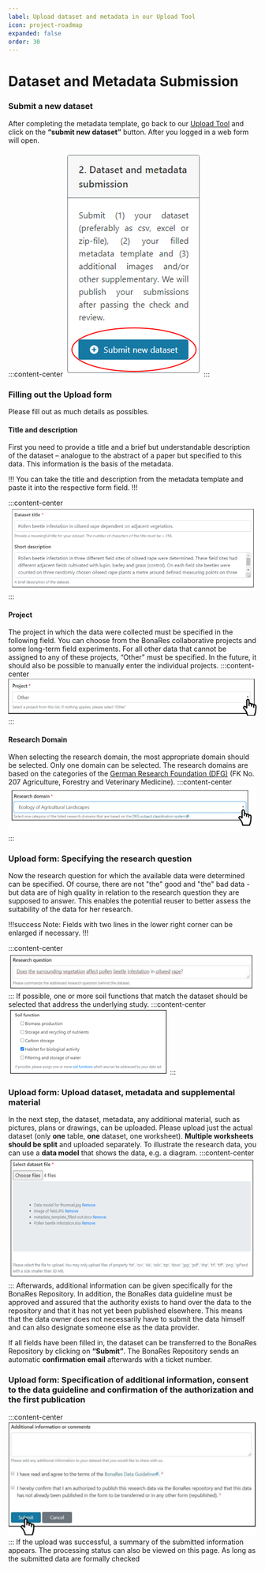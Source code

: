 ```yaml
---
label: Upload dataset and metadata in our Upload Tool
icon: project-roadmap
expanded: false
order: 30
---
```

# Dataset and Metadata Submission

### Submit a new dataset

After completing the metadata template, go back to our [Upload Tool](https://upload.bonares.de) and
click on the **“submit new dataset”** button. After you logged in a web form will open. 

:::content-center
![_Submit a new dataset_](/static/img/fig_submit_new_dataset.png)
:::

### Filling out the Upload form

Please fill out as much details as possibles.

#### Title and description

First you need to provide a title and a brief but understandable description of the dataset
– analogue to the abstract of a paper but specified to this data. This information is the
basis of the metadata. 

!!!
You can take the title and description from the metadata template and paste it into the respective form field.
!!!

:::content-center
![_Upload form: Title and description of the dataset_](/static/img/fig_title_description.png)
:::

#### Project

The project in which the data were collected must be specified in the following field. You can choose from the BonaRes collaborative projects and some long-term field experiments. For all other data that cannot be assigned to any of these projects, “Other” must be specified. In the future, it should also be possible to manually enter the individual projects.
:::content-center
![_Upload form: Project_](/static/img/fig_project.png)
:::

#### Research Domain

When selecting the research domain, the most appropriate domain should be selected.
Only one domain can be selected. The research domains are based on the categories of
the [German Research Foundation (DFG)](https://www.dfg.de/en/dfg_profile/statutory_bodies/review_boards/subject_areas/index.jsp) (FK No. 207 Agriculture, Forestry and Veterinary Medicine).
:::content-center
![_Upload form: Selection of the relevant Research Domain_](/static/img/fig_domain.png)
:::

### Upload form: Specifying the research question

Now the research question for which the available data were determined can be specified. Of course, there are not "the" good and "the" bad data - but data are of high quality in relation to the research question they are supposed to answer. This enables the potential reuser to better assess the suitability of the data for her research.

!!!success Note:
Fields with two lines in the lower right corner can be enlarged if necessary.
!!!

:::content-center
![_Upload form: Specifying the research question_](/static/img/fig_research_question.png)
:::
If possible, one or more soil functions that match the dataset should be selected that address the underlying study.
:::content-center
![_Upload form: Selection the soil functions_](/static/img/fig_soil_functions.png)
:::

### Upload form: Upload dataset, metadata and supplemental material

In the next step, the dataset, metadata, any additional material, such as pictures, plans or drawings, can be uploaded. Please upload just the actual dataset (only **one** table, **one** dataset, one worksheet). **Multiple worksheets should be split** and uploaded separately.
To illustrate the research data, you can use a **data model** that shows the data, e.g. a diagram.
:::content-center
![__](/static/img/fig_select_dataset.png)
:::
Afterwards, additional information can be given specifically for the BonaRes Repository. In addition, the BonaRes data guideline must be approved and assured that the authority exists to hand over the data to the repository and that it has not yet been published elsewhere. This means that the data owner does not necessarily have to submit the data himself and can also designate someone else as the data provider.

If all fields have been filled in, the dataset can be transferred to the BonaRes Repository by clicking on **“Submit”**. The BonaRes Repository sends an automatic **confirmation email** afterwards with a ticket number.

### Upload form: Specification of additional information, consent to the data guideline and confirmation of the authorization and the first publication

:::content-center
![Additional Information](/static/img/fig_addtional_information.png)
:::
If the upload was successful, a summary of the submitted information appears. The processing status can also be viewed on this page. As long as the submitted data are formally checked
